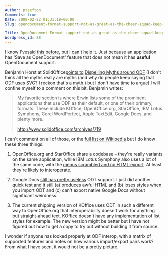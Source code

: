 ```yaml
---
Author: ptsefton
Comments: true
Date: 2008-02-22 01:31:18+00:00
Slug: opendocument-format-support-not-as-great-as-the-cheer-squad-keep-saying

Title: OpenDocument Format support not as great as the cheer squad keep saying
Wordpress_id: 88
---
```


<div>

<div class="page-toc">

</div>

<div>

I know I've[said this
before](http://ptsefton.com/blog/2007/06/05/science_and_nature/), but I
can't help it. Just because an application has 'Save as OpenDocument'
feature that does not mean it has **useful** OpenDocument support.

Benjamin Horst at SolidOffice[points
to](http://www.solidoffice.com/archives/719) [Dispelling Myths around
ODF](http://blogs.sun.com/dancer/entry/dispelling_myths_around_odf) (I
don't think all the myths really are myths (and why do people keep
saying that ODF uses SVG? I reckon that's [a
myth](http://idippedut.dk/post/2008/01/Embrace-and-extend---SVG-revisited.aspx).)
but I don't have time to argue) I will confine myself to a comment on
this bit. Benjamin writes:

> My favorite section is where Erwin lists some of the prominent
> applications that use ODF as their default, or one of their primary,
> formats. These include KOffice, OpenOffice.org, StarOffice, IBM Lotus
> Symphony, Corel WordPerfect, Apple TextEdit, Google Docs, and plenty
> more.
>
> <http://www.solidoffice.com/archives/719>

I can't comment on all of those, or the [full list on
Wikipedia](http://en.wikipedia.org/wiki/OpenDocument_software#Word_processors)
but I do know these three things.

1.  OpenOffice.org and StarOffice share a codebase <span
    class="spCh spChx2013">–</span> they're really variants on the same
    application, while IBM Lotus Symphony also uses a lot of the same
    code, with the [menus scrambled and no HTML
    export](http://ptsefton.com/2008/01/25/ibm-lotus-symphony-word-processor-does-not-have-broken-html-export-like-all-the-others.htm).
    At least they're likely to interoperate.

2.  Google Docs [still has pretty
    useless](http://ptsefton.com/blog/2006/08/22/writely_again) ODT
    support. I just did another quick test and it still (a) produces
    awful HTML and (b) loses styles when you import ODT and (c) can't
    export native Google Docs without significant weirdness.

3.  The current shipping version of KOffice uses ODT in such a different
    way to OpenOffice.org that interoperability doesn't work for
    anything but straight-ahead text. KOffice doesn't have any
    implementation of list styles for example. The new version might be
    better but I have not figured out how to get a copy to try out
    without building it from source.

I wonder if anyone has looked properly at ODF interop, with a matrix of
supported features and notes on how various import/export pairs work?
From what I have seen, it would not be a pretty picture.

</div>

</div>
